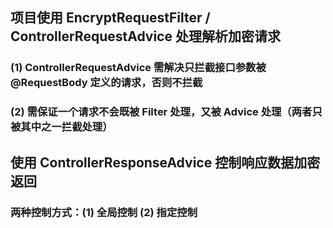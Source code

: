 ## 项目使用 EncryptRequestFilter / ControllerRequestAdvice 处理解析加密请求
### (1) ControllerRequestAdvice 需解决只拦截接口参数被 @RequestBody 定义的请求，否则不拦截
### (2) 需保证一个请求不会既被 Filter 处理，又被 Advice 处理（两者只被其中之一拦截处理）

## 使用 ControllerResponseAdvice 控制响应数据加密返回
### 两种控制方式：(1) 全局控制 (2) 指定控制